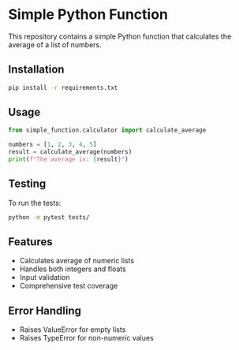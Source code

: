# Simple Python Function

This repository contains a simple Python function that calculates the average of a list of numbers.

## Installation

```bash
pip install -r requirements.txt
```

## Usage

```python
from simple_function.calculator import calculate_average

numbers = [1, 2, 3, 4, 5]
result = calculate_average(numbers)
print(f"The average is: {result}")
```

## Testing

To run the tests:

```bash
python -m pytest tests/
```

## Features

- Calculates average of numeric lists
- Handles both integers and floats
- Input validation
- Comprehensive test coverage

## Error Handling

- Raises ValueError for empty lists
- Raises TypeError for non-numeric values
